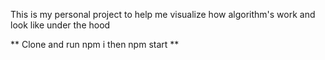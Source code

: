 This is my personal project to help me visualize how algorithm's work and look like under the hood 

** Clone and run npm i then npm start ** 